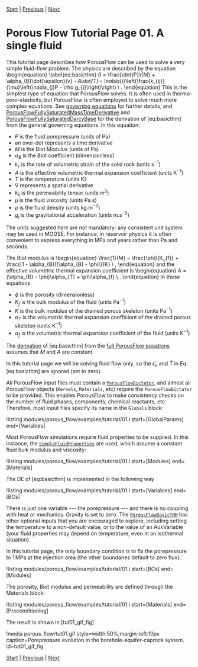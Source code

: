 [Start](tutorial_00.md) |
[Previous](tutorial_00.md) |
[Next](tutorial_02.md)

# Porous Flow Tutorial Page 01.  A single fluid

This tutorial page describes how PorousFlow can be used to solve a
very simple fluid-flow problem.  The physics are described by the
equation
\begin{equation}
\label{eq:basicthm}
0 = \frac{\dot{P}}{M} + \alpha_{B}\dot{\epsilon}_{v} - A\dot{T} -
\nabla_{i}\left(\frac{k_{ij}}{\mu}\left(\nabla_{j}P - \rho g_{j}\right)\right)
\ .
\end{equation}
This is the simplest type of equation that PorousFlow solves.  It is often used in thermo-poro-elasticity, but PorousFlow is often employed to solve much more complex equations.  See [governing equations](/porous_flow/governing_equations.md) for further details, and [PorousFlowFullySaturatedMassTimeDerivative](PorousFlowFullySaturatedMassTimeDerivative.md) and [PorousFlowFullySaturatedDarcyBase](PorousFlowFullySaturatedDarcyBase.md) for the derivation of [eq:basicthm] from the general governing equations.  In this equation:

- $P$ is the fluid porepressure (units of Pa)
- an over-dot represents a time derivative
- $M$ is the Biot Modulus (units of Pa)
- $\alpha_{B}$ is the Biot coefficient (dimensionless)
- $\dot{\epsilon}_{v}$ is the rate of volumetric strain of the solid rock (units s$^{-1}$)
- $A$ is the effective volumetric thermal expansion coefficient (units K$^{-1}$)
- $T$ is the temperature (units K)
- $\nabla$ represents a spatial derivative
- $k_{ij}$ is the permeability tensor (units m$^{2}$)
- $\mu$ is the fluid viscosity (units Pa.s)
- $\rho$ is the fluid density (units kg.m$^{-3}$)
- $g_{j}$ is the gravitational acceleration (units m.s$^{-2}$)

The units suggested here are not mandatory: any consistent unit system
may be used in MOOSE.  For instance, in reservoir physics it is often
convenient to express everything in MPa and years rather than Pa and
seconds.

The Biot modulus is
\begin{equation}
\frac{1}{M} = \frac{\phi}{K_{f}} + \frac{(1 - \alpha_{B})(\alpha_{B} - \phi)}{K} \ ,
\end{equation}
and the effective volumetric thermal expansion coefficient is
\begin{equation}
A = (\alpha_{B} - \phi)\alpha_{T} + \phi\alpha_{f} \ .
\end{equation}
In these equations

- $\phi$ is the porosity (dimensionless)
- $K_{f}$ is the bulk modulus of the fluid (units Pa$^{-1}$)
- $K$ is the bulk modulus of the drained porous skeleton (units Pa$^{-1}$)
- $\alpha_{T}$ is the volumetric thermal expansion coefficient of the drained porous skeleton (units K$^{-1}$)
- $\alpha_{f}$ is the volumetric thermal expansion coefficient of the fluid (units K$^{-1}$)

The [derivation](PorousFlowFullySaturatedMassTimeDerivative.md) of [eq:basicthm] from
the [full PorousFlow equations](porous_flow/governing_equations.md) assumes that $M$ and $A$ are constant.

In this tutorial page we will be solving fluid flow only, so the
$\dot{\epsilon}_{v}$ and $\dot{T}$ in Eq. [eq:basicthm] are ignored (set to zero).

*All* PorousFlow input files must contain a [`PorousFlowDictator`](PorousFlowDictator.md), and almost all PorousFlow objects (`Kernels`, `Materials`, etc) require the `PorousFlowDictator` to be provided.  This enables PorousFlow to make consistency checks on the number of fluid phases, components, chemical reactants, etc.  Therefore, most input files specify its name in the `Globals` block:

!listing modules/porous_flow/examples/tutorial/01.i start=[GlobalParams] end=[Variables]

Most PorousFlow simulations require fluid properties to be supplied.  In this instance, the [`SimpleFluidProperties`](SimpleFluidProperties.md) are used, which assume a constant fluid bulk modulus and viscosity:

!listing modules/porous_flow/examples/tutorial/01.i start=[Modules] end=[Materials]

The DE of [eq:basicthm] is implemented in the following way

!listing modules/porous_flow/examples/tutorial/01.i start=[Variables] end=[BCs]

There is just one variable --- the porepressure --- and there is no coupling with heat or mechanics.  Gravity is set to zero.  The [`PorousFlowBasicTHM`](PorousFlowBasicTHM.md) has other optional inputs that you are encouraged to explore, including setting the temperature to a non-default value, or to the value of an AuxVariable (your fluid properties may depend on temperature, even in an isothermal situation).

In this tutorial page, the only boundary condition is to fix the porepressure to 1$\,$MPa at the injection area (the other boundaries default to zero flux):

!listing modules/porous_flow/examples/tutorial/01.i start=[BCs] end=[Modules]

The porosity, Biot modulus and permeability are defined through the Materials block:

!listing modules/porous_flow/examples/tutorial/01.i start=[Materials] end=[Preconditioning]

The result is shown in [tut01_gif_fig]

!media porous_flow/tut01.gif style=width:50%;margin-left:10px caption=Porepressure evolution in the borehole-aquifer-caprock system.  id=tut01_gif_fig

[Start](tutorial_00.md) |
[Previous](tutorial_00.md) |
[Next](tutorial_02.md)
